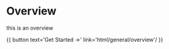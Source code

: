 Overview
========

this is an overview

{{ button text='Get Started &rarr;' link='html/general/overview'/ }}
